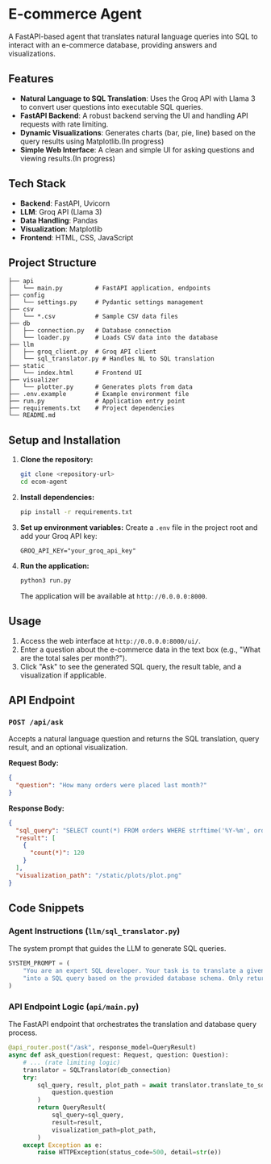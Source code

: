 # E-commerce Agent

A FastAPI-based agent that translates natural language queries into SQL to interact with an e-commerce database, providing answers and visualizations.

## Features

*   **Natural Language to SQL Translation**: Uses the Groq API with Llama 3 to convert user questions into executable SQL queries.
*   **FastAPI Backend**: A robust backend serving the UI and handling API requests with rate limiting.
*   **Dynamic Visualizations**: Generates charts (bar, pie, line) based on the query results using Matplotlib.(In progress)
*   **Simple Web Interface**: A clean and simple UI for asking questions and viewing results.(In progress)

## Tech Stack

*   **Backend**: FastAPI, Uvicorn
*   **LLM**: Groq API (Llama 3)
*   **Data Handling**: Pandas
*   **Visualization**: Matplotlib
*   **Frontend**: HTML, CSS, JavaScript

## Project Structure

```
├── api
│   └── main.py         # FastAPI application, endpoints
├── config
│   └── settings.py     # Pydantic settings management
├── csv
│   └── *.csv           # Sample CSV data files
├── db
│   ├── connection.py   # Database connection
│   └── loader.py       # Loads CSV data into the database
├── llm
│   ├── groq_client.py  # Groq API client
│   └── sql_translator.py # Handles NL to SQL translation
├── static
│   └── index.html      # Frontend UI
├── visualizer
│   └── plotter.py      # Generates plots from data
├── .env.example        # Example environment file
├── run.py              # Application entry point
├── requirements.txt    # Project dependencies
└── README.md
```

## Setup and Installation

1.  **Clone the repository:**
    ```bash
    git clone <repository-url>
    cd ecom-agent
    ```

2.  **Install dependencies:**
    ```bash
    pip install -r requirements.txt
    ```

3.  **Set up environment variables:**
    Create a `.env` file in the project root and add your Groq API key:
    ```
    GROQ_API_KEY="your_groq_api_key"
    ```

4.  **Run the application:**
    ```bash
    python3 run.py
    ```
    The application will be available at `http://0.0.0.0:8000`.

## Usage

1.  Access the web interface at `http://0.0.0.0:8000/ui/`.
2.  Enter a question about the e-commerce data in the text box (e.g., "What are the total sales per month?").
3.  Click "Ask" to see the generated SQL query, the result table, and a visualization if applicable.

## API Endpoint

### `POST /api/ask`

Accepts a natural language question and returns the SQL translation, query result, and an optional visualization.

**Request Body:**

```json
{
  "question": "How many orders were placed last month?"
}
```

**Response Body:**

```json
{
  "sql_query": "SELECT count(*) FROM orders WHERE strftime('%Y-%m', order_date) = strftime('%Y-%m', 'now', '-1 month');",
  "result": [
    {
      "count(*)": 120
    }
  ],
  "visualization_path": "/static/plots/plot.png"
}
```

## Code Snippets

### Agent Instructions (`llm/sql_translator.py`)

The system prompt that guides the LLM to generate SQL queries.

```python
SYSTEM_PROMPT = (
    "You are an expert SQL developer. Your task is to translate a given natural language question "
    "into a SQL query based on the provided database schema. Only return the SQL query, with no additional text or explanations."
)
```

### API Endpoint Logic (`api/main.py`)

The FastAPI endpoint that orchestrates the translation and database query process.

```python
@api_router.post("/ask", response_model=QueryResult)
async def ask_question(request: Request, question: Question):
    # ... (rate limiting logic)
    translator = SQLTranslator(db_connection)
    try:
        sql_query, result, plot_path = await translator.translate_to_sql_and_execute(
            question.question
        )
        return QueryResult(
            sql_query=sql_query,
            result=result,
            visualization_path=plot_path,
        )
    except Exception as e:
        raise HTTPException(status_code=500, detail=str(e))
```

